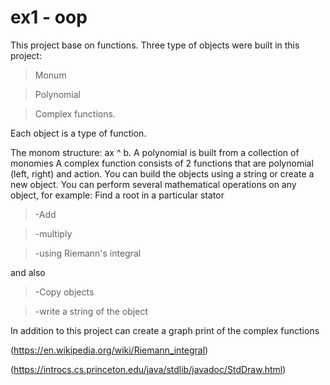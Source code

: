 # ex1 - oop
This project base on functions.
Three type of objects were built in this project:
> Monum

> Polynomial

> Complex functions.

 Each object is a type of function.

The monom structure: ax ^ b.
A polynomial is built from a collection of monomies
A complex function consists of 2 functions that are polynomial (left, right) and action.
You can build the objects using a string or create a new object.
You can perform several mathematical operations on any object, for example:
Find a root in a particular stator
> -Add

> -multiply

> -using Riemann's integral

and also
> -Copy objects

> -write a string of the object

In addition to this project can create a graph print of the complex functions

(https://en.wikipedia.org/wiki/Riemann_integral)

(https://introcs.cs.princeton.edu/java/stdlib/javadoc/StdDraw.html)
 
